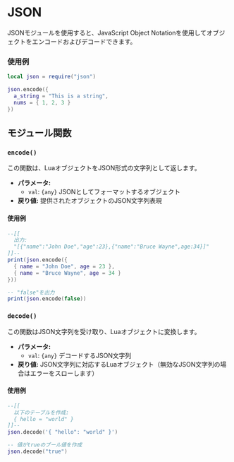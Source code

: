 # JSON

JSONモジュールを使用すると、JavaScript Object Notationを使用してオブジェクトをエンコードおよびデコードできます。

### 使用例

```lua
local json = require("json")

json.encode({
  a_string = "This is a string",
  nums = { 1, 2, 3 }
})
```

## モジュール関数

### `encode()`

この関数は、LuaオブジェクトをJSON形式の文字列として返します。

- **パラメータ:**
  - `val`: `{any}` JSONとしてフォーマットするオブジェクト
- **戻り値:** 提供されたオブジェクトのJSON文字列表現

#### 使用例

```lua
--[[
  出力:
  "[{"name":"John Doe","age":23},{"name":"Bruce Wayne",age:34}]"
]]--
print(json.encode({
  { name = "John Doe", age = 23 },
  { name = "Bruce Wayne", age = 34 }
}))

-- "false"を出力
print(json.encode(false))
```

### `decode()`

この関数はJSON文字列を受け取り、Luaオブジェクトに変換します。

- **パラメータ:**
  - `val`: `{any}` デコードするJSON文字列
- **戻り値:** JSON文字列に対応するLuaオブジェクト（無効なJSON文字列の場合はエラーをスローします）

#### 使用例

```lua
--[[
  以下のテーブルを作成:
  { hello = "world" }
]]--
json.decode('{ "hello": "world" }')

-- 値がtrueのブール値を作成
json.decode("true")
```
